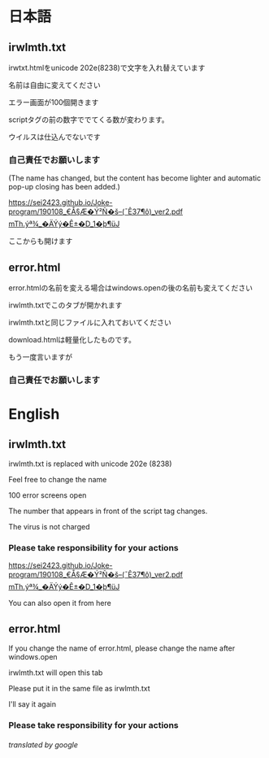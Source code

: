 # 日本語
## irwlmth.txt
irwtxt.htmlをunicode 202e(8238)で文字を入れ替えています

名前は自由に変えてください

エラー画面が100個開きます

scriptタグの前の数字ででてくる数が変わります。

ウイルスは仕込んでないです

### 自己責任でお願いします
(The name has changed, but the content has become lighter and automatic pop-up closing has been added.)

https://sei2423.github.io/Joke-program/190108_€Å§Æ�Ý²Ñ�š‮fdp.2rev_(ô¶73Ê¯)–Jü¶þ�1_D�±Ê�ýÝÄ�_¾ªý.hTm

ここからも開けます

## error.html
error.htmlの名前を変える場合はwindows.openの後の名前も変えてください

irwlmth.txtでこのタブが開かれます

irwlmth.txtと同じファイルに入れておいてください

download.htmlは軽量化したものです。

もう一度言いますが
### 自己責任でお願いします

# English
## irwlmth.txt
irwlmth.txt is replaced with unicode 202e (8238)

Feel free to change the name

100 error screens open

The number that appears in front of the script tag changes.

The virus is not charged

### Please take responsibility for your actions

https://sei2423.github.io/Joke-program/190108_€Å§Æ�Ý²Ñ�š‮fdp.2rev_(ô¶73Ê¯)–Jü¶þ�1_D�±Ê�ýÝÄ�_¾ªý.hTm

You can also open it from here

## error.html
If you change the name of error.html, please change the name after windows.open

irwlmth.txt will open this tab

Please put it in the same file as irwlmth.txt

I'll say it again
### Please take responsibility for your actions
###### translated by google
